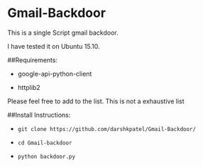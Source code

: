 # Gmail-Backdoor
This is a single Script gmail backdoor.

I have tested it on Ubuntu 15.10.

##Requirements:

* google-api-python-client

* httplib2

Please feel free to add to the list. This is not a exhaustive list

##Install Instructions:

* ```git clone https://github.com/darshkpatel/Gmail-Backdoor/```

* ```cd Gmail-backdoor```

* ```python backdoor.py ```


  
